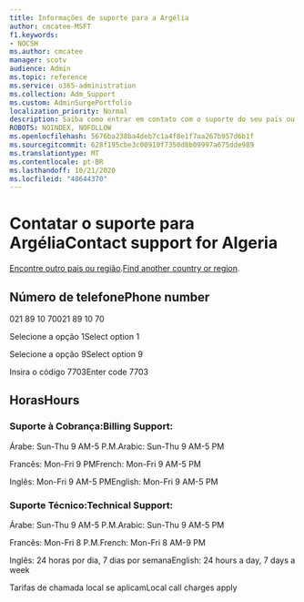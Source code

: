 ```yaml
---
title: Informações de suporte para a Argélia
author: cmcatee-MSFT
f1.keywords:
- NOCSH
ms.author: cmcatee
manager: scotv
audience: Admin
ms.topic: reference
ms.service: o365-administration
ms.collection: Adm_Support
ms.custom: AdminSurgePortfolio
localization_priority: Normal
description: Saiba como entrar em contato com o suporte do seu país ou região.
ROBOTS: NOINDEX, NOFOLLOW
ms.openlocfilehash: 5676ba238ba4deb7c1a4f8e1f7aa267b957d6b1f
ms.sourcegitcommit: 628f195cbe3c00910f7350d8b09997a675dde989
ms.translationtype: MT
ms.contentlocale: pt-BR
ms.lasthandoff: 10/21/2020
ms.locfileid: "48644370"
---
```

# <a name="contact-support-for-algeria"></a><span data-ttu-id="dced1-103">Contatar o suporte para Argélia</span><span class="sxs-lookup"><span data-stu-id="dced1-103">Contact support for Algeria</span></span>

<span data-ttu-id="dced1-104">[Encontre outro país ou região](../contact-support-for-business-products.md).</span><span class="sxs-lookup"><span data-stu-id="dced1-104">[Find another country or region](../contact-support-for-business-products.md).</span></span>

## <a name="phone-number"></a><span data-ttu-id="dced1-105">Número de telefone</span><span class="sxs-lookup"><span data-stu-id="dced1-105">Phone number</span></span>
<span data-ttu-id="dced1-106">021 89 10 70</span><span class="sxs-lookup"><span data-stu-id="dced1-106">021 89 10 70</span></span>

<span data-ttu-id="dced1-107">Selecione a opção 1</span><span class="sxs-lookup"><span data-stu-id="dced1-107">Select option 1</span></span>

<span data-ttu-id="dced1-108">Selecione a opção 9</span><span class="sxs-lookup"><span data-stu-id="dced1-108">Select option 9</span></span>

<span data-ttu-id="dced1-109">Insira o código 7703</span><span class="sxs-lookup"><span data-stu-id="dced1-109">Enter code 7703</span></span>

## <a name="hours"></a><span data-ttu-id="dced1-110">Horas</span><span class="sxs-lookup"><span data-stu-id="dced1-110">Hours</span></span>
### <a name="billing-support"></a><span data-ttu-id="dced1-111">Suporte à Cobrança:</span><span class="sxs-lookup"><span data-stu-id="dced1-111">Billing Support:</span></span>

<span data-ttu-id="dced1-112">Árabe: Sun-Thu 9 AM-5 P.M.</span><span class="sxs-lookup"><span data-stu-id="dced1-112">Arabic: Sun-Thu 9 AM-5 PM</span></span>

<span data-ttu-id="dced1-113">Francês: Mon-Fri 9 PM</span><span class="sxs-lookup"><span data-stu-id="dced1-113">French: Mon-Fri 9 AM-5 PM</span></span>

<span data-ttu-id="dced1-114">Inglês: Mon-Fri 9 AM-5 PM</span><span class="sxs-lookup"><span data-stu-id="dced1-114">English: Mon-Fri 9 AM-5 PM</span></span>

### <a name="technical-support"></a><span data-ttu-id="dced1-115">Suporte Técnico:</span><span class="sxs-lookup"><span data-stu-id="dced1-115">Technical Support:</span></span>

<span data-ttu-id="dced1-116">Árabe: Sun-Thu 9 AM-5 P.M.</span><span class="sxs-lookup"><span data-stu-id="dced1-116">Arabic: Sun-Thu 9 AM-5 PM</span></span>

<span data-ttu-id="dced1-117">Francês: Mon-Fri 8 P.M.</span><span class="sxs-lookup"><span data-stu-id="dced1-117">French: Mon-Fri 8 AM-9 PM</span></span>

<span data-ttu-id="dced1-118">Inglês: 24 horas por dia, 7 dias por semana</span><span class="sxs-lookup"><span data-stu-id="dced1-118">English: 24 hours a day, 7 days a week</span></span>

<span data-ttu-id="dced1-119">Tarifas de chamada local se aplicam</span><span class="sxs-lookup"><span data-stu-id="dced1-119">Local call charges apply</span></span>
